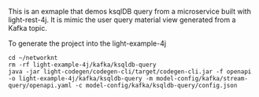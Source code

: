 This is an exmaple that demos ksqlDB query from a microservice built with light-rest-4j. It is mimic the user query material view generated from a Kafka topic. 

To generate the project into the light-example-4j

```
cd ~/networknt
rm -rf light-example-4j/kafka/ksqldb-query
java -jar light-codegen/codegen-cli/target/codegen-cli.jar -f openapi -o light-example-4j/kafka/ksqldb-query -m model-config/kafka/stream-query/openapi.yaml -c model-config/kafka/ksqldb-query/config.json
```

